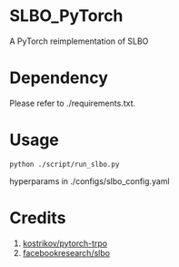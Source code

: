 # SLBO_PyTorch
A PyTorch reimplementation of SLBO

# Dependency

Please refer to ./requirements.txt.

# Usage

    python ./script/run_slbo.py
    
  hyperparams in ./configs/slbo_config.yaml

# Credits
1. [kostrikov/pytorch-trpo](https://github.com/ikostrikov/pytorch-trpo)
2. [facebookresearch/slbo](https://github.com/facebookresearch/slbo)
